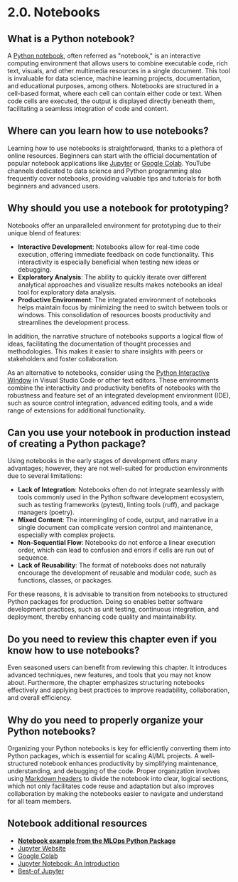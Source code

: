 # 2.0. Notebooks

## What is a Python notebook?

A [Python notebook](https://jupyter.org/), often referred as "notebook," is an interactive computing environment that allows users to combine executable code, rich text, visuals, and other multimedia resources in a single document. This tool is invaluable for data science, machine learning projects, documentation, and educational purposes, among others. Notebooks are structured in a cell-based format, where each cell can contain either code or text. When code cells are executed, the output is displayed directly beneath them, facilitating a seamless integration of code and content.

## Where can you learn how to use notebooks?

Learning how to use notebooks is straightforward, thanks to a plethora of online resources. Beginners can start with the official documentation of popular notebook applications like [Jupyter](https://docs.jupyter.org/en/latest/) or [Google Colab](https://colab.research.google.com/notebooks/basic_features_overview.ipynb). YouTube channels dedicated to data science and Python programming also frequently cover notebooks, providing valuable tips and tutorials for both beginners and advanced users.

## Why should you use a notebook for prototyping?

Notebooks offer an unparalleled environment for prototyping due to their unique blend of features:

- **Interactive Development**: Notebooks allow for real-time code execution, offering immediate feedback on code functionality. This interactivity is especially beneficial when testing new ideas or debugging.
- **Exploratory Analysis**: The ability to quickly iterate over different analytical approaches and visualize results makes notebooks an ideal tool for exploratory data analysis.
- **Productive Environment**: The integrated environment of notebooks helps maintain focus by minimizing the need to switch between tools or windows. This consolidation of resources boosts productivity and streamlines the development process.

In addition, the narrative structure of notebooks supports a logical flow of ideas, facilitating the documentation of thought processes and methodologies. This makes it easier to share insights with peers or stakeholders and foster collaboration.

As an alternative to notebooks, consider using the [Python Interactive Window](https://code.visualstudio.com/docs/python/jupyter-support-py) in Visual Studio Code or other text editors. These environments combine the interactivity and productivity benefits of notebooks with the robustness and feature set of an integrated development environment (IDE), such as source control integration, advanced editing tools, and a wide range of extensions for additional functionality.

## Can you use your notebook in production instead of creating a Python package?

Using notebooks in the early stages of development offers many advantages; however, they are not well-suited for production environments due to several limitations:

- **Lack of Integration**: Notebooks often do not integrate seamlessly with tools commonly used in the Python software development ecosystem, such as testing frameworks (pytest), linting tools (ruff), and package managers (poetry).
- **Mixed Content**: The intermingling of code, output, and narrative in a single document can complicate version control and maintenance, especially with complex projects.
- **Non-Sequential Flow**: Notebooks do not enforce a linear execution order, which can lead to confusion and errors if cells are run out of sequence.
- **Lack of Reusability**: The format of notebooks does not naturally encourage the development of reusable and modular code, such as functions, classes, or packages.

For these reasons, it is advisable to transition from notebooks to structured Python packages for production. Doing so enables better software development practices, such as unit testing, continuous integration, and deployment, thereby enhancing code quality and maintainability.

## Do you need to review this chapter even if you know how to use notebooks?

Even seasoned users can benefit from reviewing this chapter. It introduces advanced techniques, new features, and tools that you may not know about. Furthermore, the chapter emphasizes structuring notebooks effectively and applying best practices to improve readability, collaboration, and overall efficiency.

## Why do you need to properly organize your Python notebooks?

Organizing your Python notebooks is key for efficiently converting them into Python packages, which is essential for scaling AI/ML projects. A well-structured notebook enhances productivity by simplifying maintenance, understanding, and debugging of the code. Proper organization involves using [Markdown headers](https://www.markdownguide.org/basic-syntax/#headings) to divide the notebook into clear, logical sections, which not only facilitates code reuse and adaptation but also improves collaboration by making the notebooks easier to navigate and understand for all team members.

## Notebook additional resources

- **[Notebook example from the MLOps Python Package](https://github.com/fmind/mlops-python-package/blob/main/notebooks/prototype.ipynb)**
- [Jupyter Website](https://jupyter.org/)
- [Google Colab](https://colab.research.google.com/)
- [Jupyter Notebook: An Introduction](https://realpython.com/jupyter-notebook-introduction/)
- [Best-of Jupyter](https://github.com/ml-tooling/best-of-jupyter)